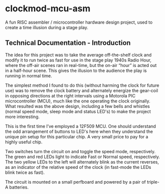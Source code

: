 # clockmod-mcu-asm
A fun RISC assembler / microcontroller hardware design project, used to create a time illusion during a stage play.

## Technical Documentation - Introduction
The idea for this project was to take the average off-the-shelf clock and modify it to run twice as fast for use in the stage play 1940s Radio Hour, where the off-air scenes ran in real-time, but the on-air “hour” is acted out in a half-hour scene. This gives the illusion to the audience the play is running in normal time.

The simplest method I found to do this (without harming the clock for future use) was to remove the clock battery and alternately energize the gear-coil in opposing directions at the right intervals using a Motorola PIC microcontroller (MCU), much like the one operating the clock originally.  What resulted was the above design, including a few bells and whistles (normal speed mode, sleep mode and status LED's) to make the project more interesting.  

This is the first time I’ve employed a 12F509 MCU. One should understand the odd arrangement of buttons to LED's here when they understand the unique pin setup for this particular chip.  A very small price to pay for a highly useful chip. 

Two switches turn the circuit on and toggle the speed mode, respectively. The green and red LEDs light to indicate Fast or Normal speed, respectively. The two yellow LEDs to the left will alternately blink as the current reverses, as an indicator of the relative speed of the clock (in fast-mode the LEDs blink twice as fast). 

The circuit is mounted on a small perfboard and powered by a pair of triple-A batteries.
